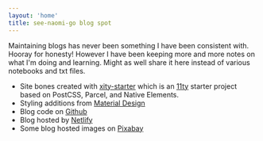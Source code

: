```yaml
---
layout: 'home'
title: see-naomi-go blog spot
---
```


Maintaining blogs has never been something I have been consistent with. Hooray for honesty! However I have been keeping more and more notes on what I'm doing and learning. Might as well share it here instead of various notebooks and txt files.


* Site bones created with [xity-starter](https://github.com/equinusocio/xity-starter) which is an [11ty](https://www.11ty.dev/) starter project based on PostCSS, Parcel, and Native Elements.
* Styling additions from [Material Design](https://getmdl.io/started/index.html)
* Blog code on [Github](https://github.com/seenaomi/see-naomi-go)
* Blog hosted by [Netlify](https://www.netlify.com/)
* Some blog hosted images on [Pixabay](https://pixabay.com/)